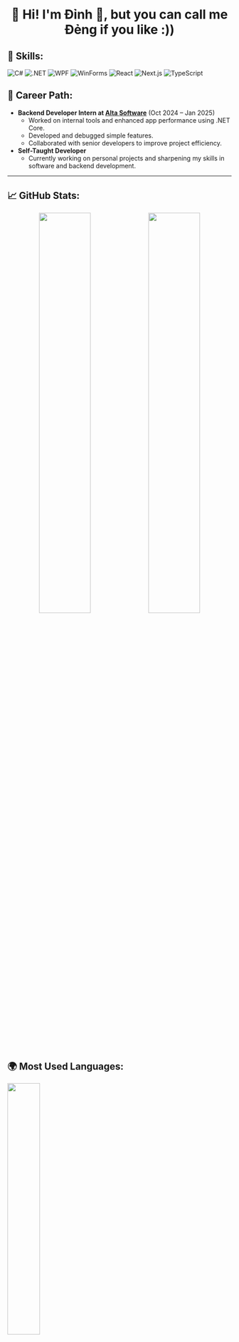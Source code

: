 <h1 align="center">👋 Hi! I'm Đỉnh 🚀, but you can call me Đẻng if you like :)) </h1>




## 🧠 Skills:
![C#](https://img.shields.io/badge/-C%23-239120?style=flat-square&logo=c-sharp&logoColor=white)
![.NET](https://img.shields.io/badge/-.NET-512BD4?style=flat-square&logo=dotnet&logoColor=white)
![WPF](https://img.shields.io/badge/-WPF-5C2D91?style=flat-square&logo=microsoft&logoColor=white)
![WinForms](https://img.shields.io/badge/-WinForms-512BD4?style=flat-square&logo=windows&logoColor=white)
![React](https://img.shields.io/badge/-React-61DAFB?style=flat-square&logo=react&logoColor=black)
![Next.js](https://img.shields.io/badge/-Next.js-000000?style=flat-square&logo=next.js&logoColor=white)
![TypeScript](https://img.shields.io/badge/-TypeScript-3178C6?style=flat-square&logo=typescript&logoColor=white)



## 🌟 Career Path:

- **Backend Developer Intern at [Alta Software](https://altasoftware.vn/?lang=en)** (Oct 2024 – Jan 2025)  
   - Worked on internal tools and enhanced app performance using .NET Core.  
   - Developed and debugged simple features.  
   - Collaborated with senior developers to improve project efficiency.
- **Self-Taught Developer**
   - Currently working on personal projects and sharpening my skills in software and backend development.  

---

## 📈 GitHub Stats:
<p align="center">
  <img width="48%" src="https://streak-stats.demolab.com/?user=dinhnguyen888&theme=tokyonight" />
  <img width="48%" src="https://github-readme-stats-sigma-five.vercel.app/api?username=dinhnguyen888&show_icons=true&theme=radical" />
</p>



## 🌍 Most Used Languages:
  <img width="38%" src="https://github-readme-stats.vercel.app/api/top-langs/?username=dinhnguyen888&layout=compact&theme=tokyonight" />
  


---

## 📫 Connect with me:
<p align="left">
  <a href="https://www.linkedin.com/in/nguyen-phuc-dinh/" target="[_blank](https://www.linkedin.com/in/nguyen-phuc-dinh/)">
    <img src="https://img.shields.io/badge/-LinkedIn-%230077B5?style=for-the-badge&logo=linkedin&logoColor=white" />
  </a>
  <a href="https://github.com/dinhnguyen888" target="_blank">
    <img src="https://img.shields.io/badge/-GitHub-181717?style=for-the-badge&logo=github&logoColor=white" />
  </a>
</p>
